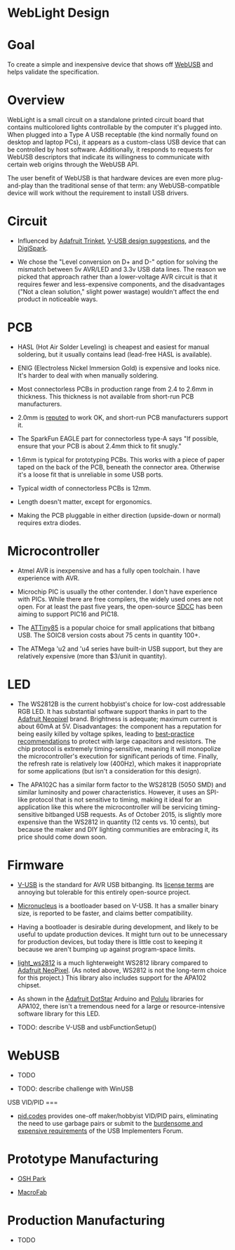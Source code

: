 WebLight Design
===

Goal
===

To create a simple and inexpensive device that shows off
[WebUSB](https://reillyeon.github.io/webusb/) and helps validate the
specification.

Overview
===

WebLight is a small circuit on a standalone printed circuit board that
contains multicolored lights controllable by the computer it's plugged
into. When plugged into a Type A USB receptable (the kind normally
found on desktop and laptop PCs), it appears as a custom-class USB
device that can be controlled by host software. Additionally, it
responds to requests for WebUSB descriptors that indicate its
willingness to communicate with certain web origins through the WebUSB
API.

The user benefit of WebUSB is that hardware devices are even more
plug-and-play than the traditional sense of that term: any
WebUSB-compatible device will work without the requirement to install
USB drivers.

Circuit
===

* Influenced by
[Adafruit Trinket](https://learn.adafruit.com/introducing-trinket/downloads),
[V-USB design suggestions](http://vusb.wikidot.com/hardware), and the
[DigiSpark](https://digistump.com/wiki/digispark/tutorials/digispark).

* We chose the "Level conversion on D+ and D-" option for solving the
mismatch between 5v AVR/LED and 3.3v USB data lines. The reason we
picked that approach rather than a lower-voltage AVR circuit is that
it requires fewer and less-expensive components, and the disadvantages
("Not a clean solution," slight power wastage) wouldn't affect the end
product in noticeable ways.

PCB
===

* HASL (Hot Air Solder Leveling) is cheapest and easiest for manual
soldering, but it usually contains lead (lead-free HASL is available).

* ENIG (Electroless Nickel Immersion Gold) is expensive and looks
nice. It's harder to deal with when manually soldering.

* Most connectorless PCBs in production range from 2.4 to 2.6mm in
thickness. This thickness is not available from short-run PCB
manufacturers.

* 2.0mm is
[reputed](http://electronics.stackexchange.com/questions/13174/connectorless-usb-on-a-pcb)
to work OK, and short-run PCB manufacturers support it.

* The SparkFun EAGLE part for connectorless type-A says "If possible,
ensure that your PCB is about 2.4mm thick to fit snugly."

* 1.6mm is typical for prototyping PCBs. This works with a piece of
paper taped on the back of the PCB, beneath the connector area.
Otherwise it's a loose fit that is unreliable in some USB ports.

* Typical width of connectorless PCBs is 12mm.

* Length doesn't matter, except for ergonomics.

* Making the PCB pluggable in either direction (upside-down or normal)
requires extra diodes.

Microcontroller
===

* Atmel AVR is inexpensive and has a fully open toolchain. I have
experience with AVR.

* Microchip PIC is usually the other contender. I don't have
experience with PICs. While there are free compilers, the widely used
ones are not open. For at least the past five years, the open-source
[SDCC](http://sdcc.sourceforge.net/) has been aiming to support PIC16
and PIC18.

* The [ATTiny85](http://www.atmel.com/devices/attiny85.aspx) is a
popular choice for small applications that bitbang USB. The SOIC8
version costs about 75 cents in quantity 100+.

* The ATMega 'u2 and 'u4 series have built-in USB support, but they are
relatively expensive (more than $3/unit in quantity).

LED
===

* The WS2812B is the current hobbyist's choice for low-cost
addressable RGB LED. It has substantial software support thanks in
part to the [Adafruit Neopixel](http://www.adafruit.com/category/168)
brand. Brightness is adequate; maximum current is about 60mA at 5V.
Disadvantages: the component has a reputation for being easily killed
by voltage spikes, leading to
[best-practice recommendations](https://learn.adafruit.com/adafruit-neopixel-uberguide/best-practices)
to protect with large capacitors and resistors. The chip protocol is
extremely timing-sensitive, meaning it will monopolize the
microcontroller's execution for significant periods of time. Finally,
the refresh rate is relatively low (400Hz), which makes it
inappropriate for some applications (but isn't a consideration for
this design).

* The APA102C has a similar form factor to the WS2812B (5050 SMD) and
similar luminosity and power characteristics. However, it uses an
SPI-like protocol that is not sensitive to timing, making it ideal for
an application like this where the microcontroller will be servicing
timing-sensitive bitbanged USB requests. As of October 2015, is
slightly more expensive than the WS2812 in quantity (12 cents vs. 10
cents), but because the maker and DIY lighting communities are
embracing it, its price should come down soon.

Firmware
===

* [V-USB](https://www.obdev.at/products/vusb/) is the standard for AVR
USB bitbanging. Its
[license terms](https://www.obdev.at/products/vusb/license.html) are
annoying but tolerable for this entirely open-source project.

* [Micronucleus](https://github.com/micronucleus/micronucleus/) is a
bootloader based on V-USB. It has a smaller binary size, is reported
to be faster, and claims better compatibility.

* Having a bootloader is desirable during development, and likely to
be useful to update production devices. It might turn out to be
unnecessary for production devices, but today there is little cost to
keeping it because we aren't bumping up against program-space limits.

* [light_ws2812](https://github.com/cpldcpu/light_ws2812) is a much
lighterweight WS2812 library compared to
[Adafruit NeoPixel](https://github.com/adafruit/Adafruit_NeoPixel). (As
noted above, WS2812 is not the long-term choice for this project.)
This library also includes support for the APA102 chipset.

* As shown in the
[Adafruit DotStar](https://github.com/adafruit/Adafruit_DotStar)
Arduino and [Polulu](https://github.com/pololu/apa102-arduino)
libraries for APA102, there isn't a tremendous need for a large
or resource-intensive software library for this LED.

* TODO: describe V-USB and usbFunctionSetup()

WebUSB
===

* TODO

* TODO: describe challenge with WinUSB

USB VID/PID ===

* [pid.codes](http://pid.codes/) provides one-off maker/hobbyist
VID/PID pairs, eliminating the need to use garbage pairs or submit to
the
[burdensome and expensive requirements](http://www.usb.org/developers/vendor/)
of the USB Implementers Forum.

Prototype Manufacturing
===

* [OSH Park](https://oshpark.com/)

* [MacroFab](http://macrofab.net/)

Production Manufacturing
===

* TODO
